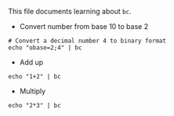 This file documents learning about `bc`.

- Convert number from base 10 to base 2

``` shell
# Convert a decimal number 4 to binary format
echo "obase=2;4" | bc
```

- Add up

``` shell
echo "1+2" | bc
```

- Multiply

``` shell
echo "2*3" | bc
```

